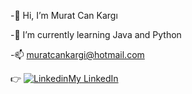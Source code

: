  -👋 Hi, I’m Murat Can Kargı
 
 -🌱 I’m currently learning Java and Python
 
 -📫 muratcankargi@hotmail.com
 
 👉 [![Linkedin](https://i.stack.imgur.com/gVE0j.png)My LinkedIn](www.linkedin.com/in/muratcankargi/)

<!---
muratcankargi/muratcankargi is a ✨ special ✨ repository because its `README.md` (this file) appears on your GitHub profile.
You can click the Preview link to take a look at your changes.
--->
